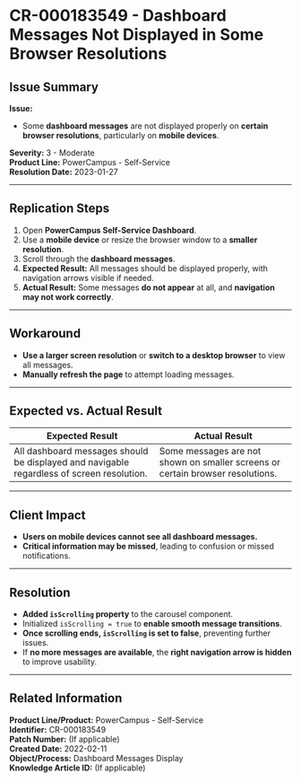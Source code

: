 # CR-000183549 - Dashboard Messages Not Displayed in Some Browser Resolutions  

## **Issue Summary**  
**Issue:**  
- Some **dashboard messages** are not displayed properly on **certain browser resolutions**, particularly on **mobile devices**.  

**Severity:** 3 - Moderate  
**Product Line:** PowerCampus - Self-Service  
**Resolution Date:** 2023-01-27  

---

## **Replication Steps**  
1. Open **PowerCampus Self-Service Dashboard**.  
2. Use a **mobile device** or resize the browser window to a **smaller resolution**.  
3. Scroll through the **dashboard messages**.  
4. **Expected Result:** All messages should be displayed properly, with navigation arrows visible if needed.  
5. **Actual Result:** Some messages **do not appear** at all, and **navigation may not work correctly**.  

---

## **Workaround**  
- **Use a larger screen resolution** or **switch to a desktop browser** to view all messages.  
- **Manually refresh the page** to attempt loading messages.  

---

## **Expected vs. Actual Result**  
| **Expected Result** | **Actual Result** |
|---------------------|------------------|
| All dashboard messages should be displayed and navigable regardless of screen resolution. | Some messages are not shown on smaller screens or certain browser resolutions. |

---

## **Client Impact**  
- **Users on mobile devices cannot see all dashboard messages.**  
- **Critical information may be missed**, leading to confusion or missed notifications.  

---

## **Resolution**  
- **Added `isScrolling` property** to the carousel component.  
- Initialized `isScrolling = true` to **enable smooth message transitions**.  
- **Once scrolling ends, `isScrolling` is set to false**, preventing further issues.  
- If **no more messages are available**, the **right navigation arrow is hidden** to improve usability.  

---

## **Related Information**  
**Product Line/Product:** PowerCampus - Self-Service  
**Identifier:** CR-000183549  
**Patch Number:** (If applicable)  
**Created Date:** 2022-02-11  
**Object/Process:** Dashboard Messages Display  
**Knowledge Article ID:** (If applicable)  
